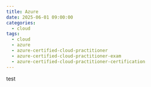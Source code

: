 ```yaml
---
title: Azure
date: 2025-06-01 09:00:00
categories:
  - cloud
tags:
  - cloud
  - azure
  - azure-certified-cloud-practitioner
  - azure-certified-cloud-practitioner-exam
  - azure-certified-cloud-practitioner-certification
---
```


test

